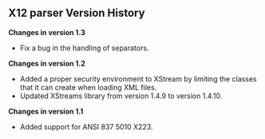 ## X12 parser Version History

**Changes in version 1.3**

 - Fix a bug in the handling of separators.

**Changes in version 1.2**

 - Added a proper security environment to XStream by limiting the classes that it can create when loading XML files.
 - Updated XStreams library from version 1.4.9 to version 1.4.10. 
 
**Changes in version 1.1**

 - Added support for ANSI 837 5010 X223.
